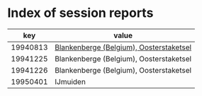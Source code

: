 # Index of session reports

key | value |
----|-------|
19940813 | [Blankenberge (Belgium), Oosterstaketsel](reports/19940813.md) |
19941225 | Blankenberge (Belgium), Oosterstaketsel |
19941226 | Blankenberge (Belgium), Oosterstaketsel |
19950401 | IJmuiden |
